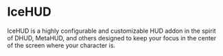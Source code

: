 # IceHUD

IceHUD is a highly configurable and customizable HUD addon in the spirit of DHUD, MetaHUD, and others designed to keep your focus in the center of the screen where your character is.
